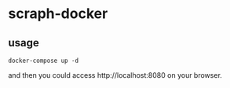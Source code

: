 # scraph-docker

## usage

```
docker-compose up -d
```

and then you could access http://localhost:8080 on your browser.
